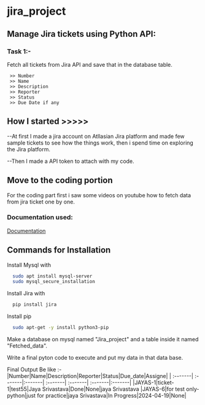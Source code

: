 # jira_project

## Manage Jira tickets using Python API:
### Task 1:-

Fetch all tickets from Jira API and save that in the database table.

     >> Number
     >> Name
     >> Description
     >> Reporter
     >> Status
     >> Due Date if any

## How I started >>>>>

--At first I made a jira account on Atllasian Jira platform and made few sample tickets to see how the things work, then i spend time on exploring the Jira platform.

--Then I made a API token to attach with my code.

## Move to the coding portion

For the coding part first i saw some videos on youtube how to fetch data from jira ticket one by one.

### Documentation used: 

[Documentation](https://developer.atlassian.com/cloud/jira/platform/rest/v3/api-group-issues/#api-group-issues)


## Commands for Installation

Install Mysql with

```bash
  sudo apt install mysql-server
  sudo mysql_secure_installation
```
Install Jira with

```bash
  pip install jira
```
Install pip
```bash
  sudo apt-get -y install python3-pip
```
    

Make a database on mysql named "Jira_project" and a table inside it named "Fetched_data".

Write a final pyton code to execute and put my data in that data base.

Final Output Be like :-
|Number|Name|Description|Reporter|Status|Due_date|Assigne|
| :-------| :-------|:-------| :-------| :-------| :-------|:-------|
|JAYAS-1|ticket-1|test55|Jaya Srivastava|Done|None|jaya Srivastava
|JAYAS-6|for test only-python|just for practice|jaya Srivastava|In Progress|2024-04-19|None|
